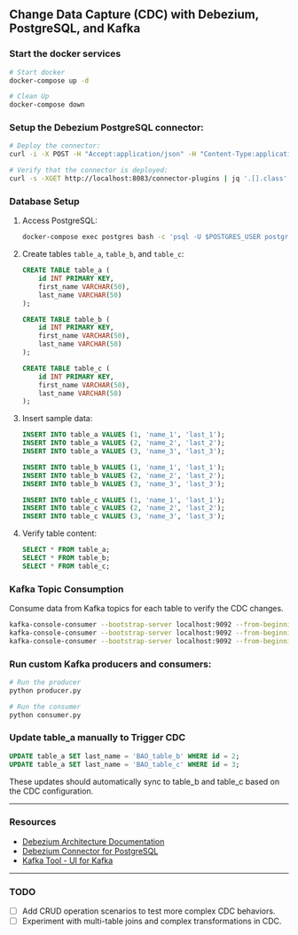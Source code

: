 ## Change Data Capture (CDC) with Debezium, PostgreSQL, and Kafka

### Start the docker services

```bash
# Start docker
docker-compose up -d

# Clean Up
docker-compose down
```

### Setup the Debezium PostgreSQL connector:

```bash
# Deploy the connector:
curl -i -X POST -H "Accept:application/json" -H "Content-Type:application/json" http://localhost:8083/connectors/ -d @register-postgres.json

# Verify that the connector is deployed:
curl -s -XGET http://localhost:8083/connector-plugins | jq '.[].class'
```

### Database Setup

1. Access PostgreSQL:

   ```bash
   docker-compose exec postgres bash -c 'psql -U $POSTGRES_USER postgres'
   ```

2. Create tables `table_a`, `table_b`, and `table_c`:

   ```sql
   CREATE TABLE table_a (
       id INT PRIMARY KEY,
       first_name VARCHAR(50),
       last_name VARCHAR(50)
   );

   CREATE TABLE table_b (
       id INT PRIMARY KEY,
       first_name VARCHAR(50),
       last_name VARCHAR(50)
   );

   CREATE TABLE table_c (
       id INT PRIMARY KEY,
       first_name VARCHAR(50),
       last_name VARCHAR(50)
   );
   ```

3. Insert sample data:

   ```sql
   INSERT INTO table_a VALUES (1, 'name_1', 'last_1');
   INSERT INTO table_a VALUES (2, 'name_2', 'last_2');
   INSERT INTO table_a VALUES (3, 'name_3', 'last_3');

   INSERT INTO table_b VALUES (1, 'name_1', 'last_1');
   INSERT INTO table_b VALUES (2, 'name_2', 'last_2');
   INSERT INTO table_b VALUES (3, 'name_3', 'last_3');

   INSERT INTO table_c VALUES (1, 'name_1', 'last_1');
   INSERT INTO table_c VALUES (2, 'name_2', 'last_2');
   INSERT INTO table_c VALUES (3, 'name_3', 'last_3');
   ```

4. Verify table content:
   ```sql
   SELECT * FROM table_a;
   SELECT * FROM table_b;
   SELECT * FROM table_c;
   ```

### Kafka Topic Consumption

Consume data from Kafka topics for each table to verify the CDC changes.

```bash
kafka-console-consumer --bootstrap-server localhost:9092 --from-beginning --property print.key=false --topic dbserver1.public.table_a | jq
kafka-console-consumer --bootstrap-server localhost:9092 --from-beginning --property print.key=false --topic dbserver1.public.table_b | jq
kafka-console-consumer --bootstrap-server localhost:9092 --from-beginning --property print.key=false --topic dbserver1.public.table_c | jq
```

### Run custom Kafka producers and consumers:

```bash
# Run the producer
python producer.py

# Run the consumer
python consumer.py
```

### Update table_a manually to Trigger CDC

```sql
UPDATE table_a SET last_name = 'BAO_table_b' WHERE id = 2;
UPDATE table_a SET last_name = 'BAO_table_c' WHERE id = 3;
```

These updates should automatically sync to table_b and table_c based on the CDC configuration.

---

### Resources

- [Debezium Architecture Documentation](https://debezium.io/documentation/reference/3.0/architecture.html)
- [Debezium Connector for PostgreSQL](https://debezium.io/documentation/reference/stable/connectors/postgresql.html#debezium-postgresql-connector-kafka-signals-configuration-properties)
- [Kafka Tool - UI for Kafka](https://www.kafkatool.com/download.html)

---

### TODO

- [ ] Add CRUD operation scenarios to test more complex CDC behaviors.
- [ ] Experiment with multi-table joins and complex transformations in CDC.
